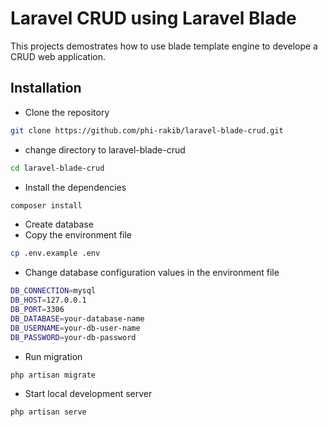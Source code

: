 # Laravel CRUD using Laravel Blade

This projects demostrates how to use blade template engine to develope a CRUD web application.

## Installation

- Clone the repository
```bash
git clone https://github.com/phi-rakib/laravel-blade-crud.git
```

- change directory to laravel-blade-crud
```bash
cd laravel-blade-crud
```

- Install the dependencies
```bash
composer install
```
- Create database
- Copy the environment file
```bash
cp .env.example .env
```
- Change database configuration values in the environment file
```bash
DB_CONNECTION=mysql
DB_HOST=127.0.0.1
DB_PORT=3306
DB_DATABASE=your-database-name
DB_USERNAME=your-db-user-name
DB_PASSWORD=your-db-password
```
- Run migration
```bash
php artisan migrate
```
- Start local development server
```bash
php artisan serve
```
